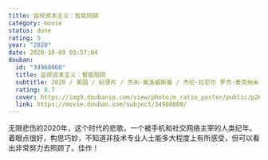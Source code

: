 ```yaml
---
title: 监视资本主义：智能陷阱
category: movie
status: done
rating: 5
year: "2020"
date: 2020-10-09 03:57:04
douban:
  id: "34960008"
  title: 监视资本主义：智能陷阱
  subtitle: 2020 / 美国 / 纪录片 / 杰夫·奥洛威斯基 / 杰伦·拉尼尔 罗杰·麦克纳米
  rating: 8.7
  cover: https://img9.doubanio.com/view/photo/m_ratio_poster/public/p2618618715.jpg
  link: https://movie.douban.com/subject/34960008/
---
```


无限悲伤的2020年，这个时代的悲歌，一个被手机和社交网络主宰的人类纪年。着眼点很好，构思巧妙，不知道非技术专业人士能多大程度上有所感受，但可以看出非常努力去照顾了。佳作！